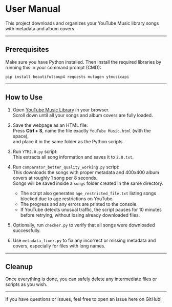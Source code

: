 # User Manual

This project downloads and organizes your YouTube Music library songs with metadata and album covers.

---

## Prerequisites

Make sure you have Python installed. Then install the required libraries by running this in your command prompt (CMD):

`pip install beautifulsoup4 requests mutagen ytmusicapi`

---

## How to Use

1. Open [YouTube Music Library](https://music.youtube.com/library/songs) in your browser.  
   Scroll down until all your songs and album covers are fully loaded.

2. Save the webpage as an HTML file:  
   Press **Ctrl + S**, name the file exactly `YouTube Music.html` (with the space),  
   and place it in the same folder as the Python scripts.

3. Run `YTM2.0.py` script:  
   This extracts all song information and saves it to `2.0.txt`.

4. Run `comparator_better_quality_working.py` script:  
   This downloads the songs with proper metadata and 400x400 album covers at roughly 1 song per 8 seconds.  
   Songs will be saved inside a `songs` folder created in the same directory.

   - The script also generates `age_restricted_file.txt` listing songs blocked due to age restrictions on YouTube.  
   - The progress and any errors are printed to the console.  
   - If YouTube detects unusual traffic, the script pauses for 10 minutes before retrying, without losing already downloaded files.

5. Optionally, run `checker.py` to verify that all songs were downloaded successfully.

6. Use `metadata_fixer.py` to fix any incorrect or missing metadata and covers, especially for files with long names.

---

## Cleanup

Once everything is done, you can safely delete any intermediate files or scripts as you wish.

---

If you have questions or issues, feel free to open an issue here on GitHub!
